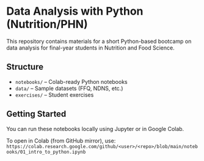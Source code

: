 # Data Analysis with Python (Nutrition/PHN)

This repository contains materials for a short Python-based bootcamp on data analysis for final-year students in Nutrition and Food Science.

## Structure
- `notebooks/` – Colab-ready Python notebooks
- `data/` – Sample datasets (FFQ, NDNS, etc.)
- `exercises/` – Student exercises

## Getting Started
You can run these notebooks locally using Jupyter or in Google Colab.

To open in Colab (from GitHub mirror), use:
`https://colab.research.google.com/github/<user>/<repo>/blob/main/notebooks/01_intro_to_python.ipynb`

